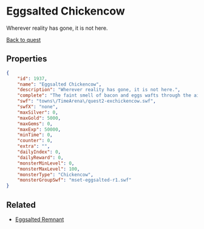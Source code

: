 # Eggsalted Chickencow

Wherever reality has gone, it is not here.

[Back to quest](../quests.md)

## Properties

```json
{
    "id": 1937,
    "name": "Eggsalted Chickencow",
    "description": "Wherever reality has gone, it is not here.",
    "complete": "The faint smell of bacon and eggs wafts through the air, the final lingering affronts to the stability of the fabric of the universe.",
    "swf": "towns\/TimeArena\/quest2-exchickencow.swf",
    "swfX": "none",
    "maxSilver": 0,
    "maxGold": 5000,
    "maxGems": 0,
    "maxExp": 50000,
    "minTime": 0,
    "counter": 0,
    "extra": "",
    "dailyIndex": 0,
    "dailyReward": 0,
    "monsterMinLevel": 0,
    "monsterMaxLevel": 100,
    "monsterType": "Chickencow",
    "monsterGroupSwf": "mset-eggsalted-r1.swf"
}
```

## Related

- [Eggsalted Remnant](../items/20869-eggsalted-remnant.md)


